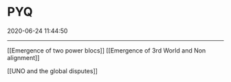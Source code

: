 ﻿# PYQ
2020-06-24 11:44:50
            
---

[[Emergence of two power blocs]]
[[Emergence of 3rd World and Non alignment]]

[[UNO and the global disputes]]